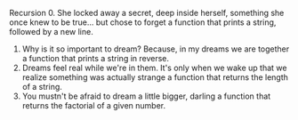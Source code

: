 Recursion
0. She locked away a secret, deep inside herself, something she once knew to be true... but chose to forget
	 a function that prints a string, followed by a new line.
1. Why is it so important to dream? Because, in my dreams we are together
	 a function that prints a string in reverse.
2. Dreams feel real while we're in them. It's only when we wake up that we realize something was actually strange
	a function that returns the length of a string.
3. You mustn't be afraid to dream a little bigger, darling
	a function that returns the factorial of a given number.
